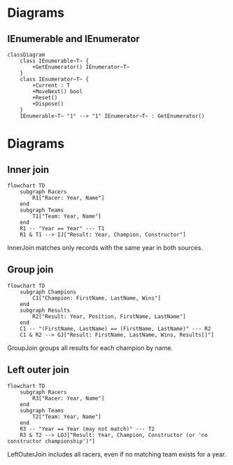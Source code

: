 # Diagrams

## IEnumerable and IEnumerator

```mermaid
classDiagram
    class IEnumerable~T~ {
        +GetEnumerator() IEnumerator~T~
    }
    class IEnumerator~T~ {
        +Current : T
        +MoveNext() bool
        +Reset()
        +Dispose()
    }
    IEnumerable~T~ "1" --> "1" IEnumerator~T~ : GetEnumerator()
```

# Diagrams

## Inner join

```mermaid
flowchart TD
    subgraph Racers
        R1["Racer: Year, Name"]
    end
    subgraph Teams
        T1["Team: Year, Name"]
    end
    R1 -- "Year == Year" --- T1
    R1 & T1 --> IJ["Result: Year, Champion, Constructor"]
```

InnerJoin matches only records with the same year in both sources.

## Group join

```mermaid
flowchart TD
    subgraph Champions
        C1["Champion: FirstName, LastName, Wins"]
    end
    subgraph Results
        R2["Result: Year, Position, FirstName, LastName"]
    end
    C1 -- "(FirstName, LastName) == (FirstName, LastName)" --- R2
    C1 & R2 --> GJ["Result: FirstName, LastName, Wins, Results[]"]
```

GroupJoin groups all results for each champion by name.

## Left outer join

```mermaid
flowchart TD
    subgraph Racers
        R3["Racer: Year, Name"]
    end
    subgraph Teams
        T2["Team: Year, Name"]
    end
    R3 -- "Year == Year (may not match)" --- T2
    R3 & T2 --> LOJ["Result: Year, Champion, Constructor (or 'no constructor championship')"]
```

LeftOuterJoin includes all racers, even if no matching team exists for a year.
